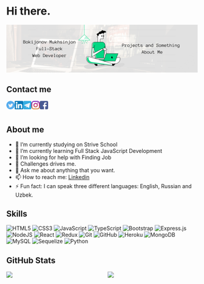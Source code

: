 # Hi there. 
![Design and Development](https://github.com/BokijonovM/BokijonovM/blob/main/Green%20and%20White%20Technology%20LinkedIn%20Banner.png)


## Contact me
<a href="https://twitter.com/MBokijonov">
  <img align="left" alt="Twitter" width="22px" src="https://github.com/BokijonovM/BokijonovM/blob/main/twitter-svgrepo-com.svg" />
</a>
<a href="https://www.linkedin.com/in/bokijonov">
  <img align="left" alt="Linkdein" width="22px" src="https://github.com/BokijonovM/BokijonovM/blob/main/linkedin-svgrepo-com.svg" />
</a>
<a href="https://t.me/bokijonovm">
  <img align="left" alt="Telegram" width="22px" src="https://github.com/BokijonovM/BokijonovM/blob/main/telegram-svgrepo-com.svg" />
</a>
<a href="https://www.instagram.com/muhsinjon.bm">
  <img align="left" alt="Instagram" width="22px" src="https://github.com/BokijonovM/BokijonovM/blob/main/instagram-svgrepo-com.svg" />
</a>
<a href="https://www.facebook.com/bokijonov.m">
  <img align="left" alt="Facebook" width="22px" src="https://github.com/BokijonovM/BokijonovM/blob/main/facebook-svgrepo-com.svg" />
</a>


<br/>
<br/>

## About me

- 🔭 I’m currently studying on Strive School
- 🌱 I’m currently learning Full Stack JavaScript Development
- 🤔 I’m looking for help with Finding Job
- 👯 Challenges drives me.
- 💬 Ask me about anything that you want.
- 📫 How to reach me: [Linkedin](https://www.linkedin.com/in/bokijonov/)
- ⚡ Fun fact: I can speak three different languages: English, Russian and Uzbek.

## Skills

![HTML5](https://img.shields.io/badge/html5-%23E34F26.svg?style=for-the-badge&logo=html5&logoColor=white)
![CSS3](https://img.shields.io/badge/css3-%231572B6.svg?style=for-the-badge&logo=css3&logoColor=white)
![JavaScript](https://img.shields.io/badge/javascript-%23323330.svg?style=for-the-badge&logo=javascript&logoColor=%23F7DF1E)
![TypeScript](https://img.shields.io/badge/typescript-%23007ACC.svg?style=for-the-badge&logo=typescript&logoColor=white)
![Bootstrap](https://img.shields.io/badge/bootstrap-%23563D7C.svg?style=for-the-badge&logo=bootstrap&logoColor=white)
![Express.js](https://img.shields.io/badge/express.js-%23404d59.svg?style=for-the-badge&logo=express&logoColor=%2361DAFB)
![NodeJS](https://img.shields.io/badge/node.js-6DA55F?style=for-the-badge&logo=node.js&logoColor=white)
![React](https://img.shields.io/badge/react-%2320232a.svg?style=for-the-badge&logo=react&logoColor=%2361DAFB)
![Redux](https://img.shields.io/badge/redux-%23593d88.svg?style=for-the-badge&logo=redux&logoColor=white)
![Git](https://img.shields.io/badge/git-%23F05033.svg?style=for-the-badge&logo=git&logoColor=white)
![GitHub](https://img.shields.io/badge/github-%23121011.svg?style=for-the-badge&logo=github&logoColor=white)
![Heroku](https://img.shields.io/badge/heroku-%23430098.svg?style=for-the-badge&logo=heroku&logoColor=white)
![MongoDB](https://img.shields.io/badge/MongoDB-%234ea94b.svg?style=for-the-badge&logo=mongodb&logoColor=white)
![MySQL](https://img.shields.io/badge/mysql-%2300f.svg?style=for-the-badge&logo=mysql&logoColor=white)
![Sequelize](https://img.shields.io/badge/Sequelize-52B0E7?style=for-the-badge&logo=Sequelize&logoColor=white)
![Python](https://img.shields.io/badge/python-3670A0?style=for-the-badge&logo=python&logoColor=ffdd54)


## GitHub Stats

<img align="left" width="47%" src="https://awesome-github-stats.azurewebsites.net/user-stats/bokijonovm?cardType=level&theme=react"/>

<img align="right" width="47%" src="https://github-readme-stats.vercel.app/api/top-langs/?username=bokijonovm&layout=compact"/>
